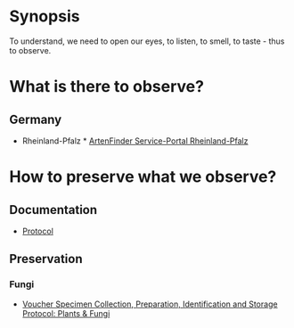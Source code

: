 <!-- TITLE: Observation -->
<!-- SUBTITLE: We learn by observation -->
# Synopsis
To understand, we need to open our eyes, to listen, to smell, to taste - thus to observe. 
# What is there to observe?
## Germany
* Rheinland-Pfalz
		* [ArtenFinder Service-Portal Rheinland-Pfalz](http://artenfinder.rlp.de)
# How to preserve what we observe?
## Documentation
* [Protocol](/a-part-of-nature/observation/protocol)
## Preservation
### Fungi
* [Voucher Specimen Collection, Preparation, Identification and Storage Protocol: Plants & Fungi](https://www.for.gov.bc.ca/hts/risc/pubs/tebiodiv/voucherb/assets/voucherb.pdf)